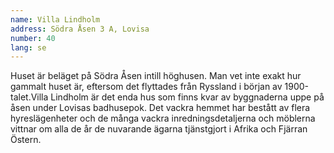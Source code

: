 ```yaml
---
name: Villa Lindholm
address: Södra Åsen 3 A, Lovisa
number: 40
lang: se
---
```

Huset är beläget på Södra Åsen intill höghusen. Man vet inte exakt hur gammalt huset är, eftersom det flyttades från Ryssland i början av 1900-talet.Villa Lindholm är det enda hus som finns kvar av  byggnaderna uppe på åsen under Lovisas badhusepok.  Det vackra hemmet har bestått av flera hyreslägenheter och de många vackra inredningsdetaljerna och möblerna vittnar om alla de år de nuvarande ägarna tjänstgjort i Afrika och Fjärran Östern.  